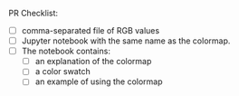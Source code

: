 <!-- Thank you for the PR! We recommend titling it the same as your colormap -->
PR Checklist:
- [ ] comma-separated file of RGB values 
- [ ] Jupyter notebook with the same name as the colormap.
- [ ] The notebook contains:
    - [ ] an explanation of the colormap 
    - [ ] a color swatch
    - [ ] an example of using the colormap